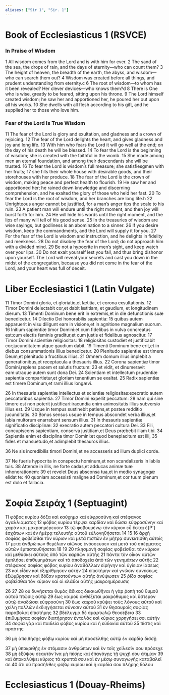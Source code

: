 ```yaml
---
aliases: ["Sir 1", "Sir. 1"]
---
```



# Book of Ecclesiasticus 1 (RSVCE)

### In Praise of Wisdom
1 All wisdom comes from the Lord and is with him for ever.
2 The sand of the sea, the drops of rain, and the days of eternity—who can count them?
3 The height of heaven, the breadth of the earth, the abyss, and wisdom—who can search them out?
4 Wisdom was created before all things, and prudent understanding from eternity.c
6 The root of wisdom—to whom has it been revealed? Her clever devices—who knows them?d
8 There is One who is wise, greatly to be feared, sitting upon his throne.
9 The Lord himself created wisdom; he saw her and apportioned her, he poured her out upon all his works.
10 She dwells with all flesh according to his gift, and he supplied her to those who love him.
### Fear of the Lord Is True Wisdom
11 The fear of the Lord is glory and exultation, and gladness and a crown of rejoicing.
12 The fear of the Lord delights the heart, and gives gladness and joy and long life.
13 With him who fears the Lord it will go well at the end; on the day of his death he will be blessed.
14 To fear the Lord is the beginning of wisdom; she is created with the faithful in the womb.
15 She made among men an eternal foundation, and among their descendants she will be trusted.
16 To fear the Lord is wisdom’s full measure; she satisfiesgmen with her fruits;
17 she fills their whole house with desirable goods, and their storehouses with her produce.
18 The fear of the Lord is the crown of wisdom, making peace and perfect health to flourish.
19 He saw her and apportioned her; he rained down knowledge and discerning comprehension, and he exalted the glory of those who held her fast.
20 To fear the Lord is the root of wisdom, and her branches are long life.h
22 Unrighteous anger cannot be justified, for a man’s anger tips the scale to his ruin.
23 A patient man will endure until the right moment, and then joy will burst forth for him.
24 He will hide his words until the right moment, and the lips of many will tell of his good sense.
25 In the treasuries of wisdom are wise sayings, but godliness is an abomination to a sinner.
26 If you desire wisdom, keep the commandments, and the Lord will supply it for you.
27 For the fear of the Lord is wisdom and instruction, and he delights in fidelity and meekness.
28 Do not disobey the fear of the Lord; do not approach him with a divided mind.
29 Be not a hypocrite in men’s sight, and keep watch over your lips.
30 Do not exalt yourself lest you fall, and thus bring dishonor upon yourself. The Lord will reveal your secrets and cast you down in the midst of the congregation, because you did not come in the fear of the Lord, and your heart was full of deceit.


# Liber Ecclesiastici 1 (Latin Vulgate)

11 Timor Domini gloria, et gloriatio,et lætitia, et corona exsultationis.
12 Timor Domini delectabit cor,et dabit lætitiam, et gaudium, et longitudinem dierum.
13 Timenti Dominum bene erit in extremis,et in die defunctionis suæ benedicetur.
14 Dilectio Dei honorabilis sapientia:
15 quibus autem apparuerit in visu diligunt eam in visione,et in agnitione magnalium suorum.
16 Initium sapientiæ timor Domini:et cum fidelibus in vulva concreatus est:cum electis feminis graditur,et cum justis et fidelibus agnoscitur.
17 Timor Domini scientiæ religiositas:
18 religiositas custodiet et justificabit cor;jucunditatem atque gaudium dabit.
19 Timenti Dominum bene erit,et in diebus consummationis illius benedicetur.
20 Plenitudo sapientiæ est timere Deum,et plenitudo a fructibus illius.
21 Omnem domum illius implebit a generationibus,et receptacula a thesauris illius.
22 Corona sapientiæ timor Domini,replens pacem et salutis fructum:
23 et vidit, et dinumeravit eam:utraque autem sunt dona Dei.
24 Scientiam et intellectum prudentiæ sapientia compartietur,et gloriam tenentium se exaltat.
25 Radix sapientiæ est timere Dominum,et rami illius longævi.

26 In thesauris sapientiæ intellectus et scientiæ religiositas:execratio autem peccatoribus sapientia.
27 Timor Domini expellit peccatum:
28 nam qui sine timore est non poterit justificari:iracundia enim animositatis illius subversio illius est.
29 Usque in tempus sustinebit patiens,et postea redditio jucunditatis.
30 Bonus sensus usque in tempus abscondet verba illius,et labia multorum enarrabunt sensum illius.
31 In thesauris sapientiæ significatio disciplinæ:
32 execratio autem peccatori cultura Dei.
33 Fili, concupiscens sapientiam, conserva justitiam,et Deus præbebit illam tibi.
34 Sapientia enim et disciplina timor Domini:et quod beneplacitum est illi,
35 fides et mansuetudo,et adimplebit thesauros illius.

36 Ne sis incredibilis timori Domini,et ne accesseris ad illum duplici corde.

37 Ne fueris hypocrita in conspectu hominum,et non scandalizeris in labiis tuis.
38 Attende in illis, ne forte cadas,et adducas animæ tuæ inhonorationem:
39 et revelet Deus absconsa tua,et in medio synagogæ elidat te:
40 quoniam accessisti maligne ad Dominum,et cor tuum plenum est dolo et fallacia.


# Σοφία Σειράχ 1 (Septuagint)

11 φόβος κυρίου δόξα καὶ καύχημα καὶ εὐφροσύνη καὶ στέφανος ἀγαλλιάματος
12 φόβος κυρίου τέρψει καρδίαν καὶ δώσει εὐφροσύνην καὶ χαρὰν καὶ μακροημέρευσιν
13 τῷ φοβουμένῳ τὸν κύριον εὖ ἔσται ἐ{P'} ἐσχάτων καὶ ἐν ἡμέρᾳ τελευτῆς αὐτοῦ εὐλογηθήσεται
14 
15 
16 ἀρχὴ σοφίας φοβεῖσθαι τὸν κύριον καὶ μετὰ πιστῶν ἐν μήτρᾳ συνεκτίσθη αὐτοῖς
17 μετὰ ἀνθρώπων θεμέλιον αἰῶνος ἐνόσσευσεν καὶ μετὰ τοῦ σπέρματος αὐτῶν ἐμπιστευθήσεται
18 
19 
20 πλησμονὴ σοφίας φοβεῖσθαι τὸν κύριον καὶ μεθύσκει αὐτοὺς ἀπὸ τῶν καρπῶν αὐτῆς
21 πάντα τὸν οἶκον αὐτῶν ἐμπλήσει ἐπιθυμημάτων καὶ τὰ ἀποδοχεῖα ἀπὸ τῶν γενημάτων αὐτῆς
22 στέφανος σοφίας φόβος κυρίου ἀναθάλλων εἰρήνην καὶ ὑγίειαν ἰάσεως
23 καὶ εἶδεν καὶ ἐξηρίθμησεν αὐτήν
24 ἐπιστήμην καὶ γνῶσιν συνέσεως ἐξώμβρησεν καὶ δόξαν κρατούντων αὐτῆς ἀνύψωσεν
25 ῥίζα σοφίας φοβεῖσθαι τὸν κύριον καὶ οἱ κλάδοι αὐτῆς μακροημέρευσις

26 
27 
28 οὐ δυνήσεται θυμὸς ἄδικος δικαιωθῆναι ἡ γὰρ ῥοπὴ τοῦ θυμοῦ αὐτοῦ πτῶσις αὐτῷ
29 ἕως καιροῦ ἀνθέξεται μακρόθυμος καὶ ὕστερον αὐτῷ ἀναδώσει εὐφροσύνη
30 ἕως καιροῦ κρύψει τοὺς λόγους αὐτοῦ καὶ χείλη πολλῶν ἐκδιηγήσεται σύνεσιν αὐτοῦ
31 ἐν θησαυροῖς σοφίας παραβολαὶ ἐπιστήμης
32 βδέλυγμα δὲ ἁμαρτωλῷ θεοσέβεια
33 ἐπιθυμήσας σοφίαν διατήρησον ἐντολάς καὶ κύριος χορηγήσει σοι αὐτήν
34 σοφία γὰρ καὶ παιδεία φόβος κυρίου καὶ ἡ εὐδοκία αὐτοῦ
35 πίστις καὶ πραότης

36 μὴ ἀπειθήσῃς φόβῳ κυρίου καὶ μὴ προσέλθῃς αὐτῷ ἐν καρδίᾳ δισσῇ

37 μὴ ὑποκριθῇς ἐν στόμασιν ἀνθρώπων καὶ ἐν τοῖς χείλεσίν σου πρόσεχε
38 μὴ ἐξύψου σεαυτόν ἵνα μὴ πέσῃς καὶ ἐπαγάγῃς τῇ ψυχῇ σου ἀτιμίαν
39 καὶ ἀποκαλύψει κύριος τὰ κρυπτά σου καὶ ἐν μέσῳ συναγωγῆς καταβαλεῖ σε
40 ὅτι οὐ προσῆλθες φόβῳ κυρίου καὶ ἡ καρδία σου πλήρης δόλου


# Ecclesiasticus 1 (Douay-Rheims)


